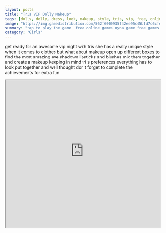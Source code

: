 ```yaml
---
layout: posts
title: "Tris VIP Dolly Makeup"
tags: [dolls, dolly, dress, look, makeup, style, tris, vip, free, online, games, oyna, game, free, games, play, play, games]
image: "https://img.gamedistribution.com/562f6000935f42ee95c45bfd7c6cfd1b.jpg"
summary: "tap to play the game  free online games oyna game free games play play games"
category: "Girls"
---
```


get ready for an awesome vip night with tris she has a really unique style when it comes to clothes but what about makeup open up different boxes to find the most amazing eye shadows lipsticks and blushes mix them together and create a makeup keeping in mind tri s preferences everything has to look put together and well thought don t forget to complete the achievements for extra fun

<iframe width="100%" height="480px;" src="https://html5.gamedistribution.com/562f6000935f42ee95c45bfd7c6cfd1b/"></iframe>